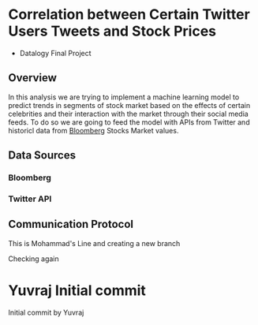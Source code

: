 

# Correlation between Certain Twitter Users Tweets and Stock Prices
* Datalogy Final Project

## Overview
In this analysis we are trying to implement a machine learning model to predict trends in segments of stock market based on the effects of certain celebrities and their interaction with the market through their social media feeds. To do so we are going to feed the model with APIs from Twitter and historicl data from [Bloomberg](https://www.bloomberg.com/markets/stocks) Stocks Market values.

## Data Sources



### Bloomberg



### Twitter API


## Communication Protocol




This is Mohammad's Line and creating a new branch

Checking again

# Yuvraj Initial commit
Initial commit by Yuvraj
